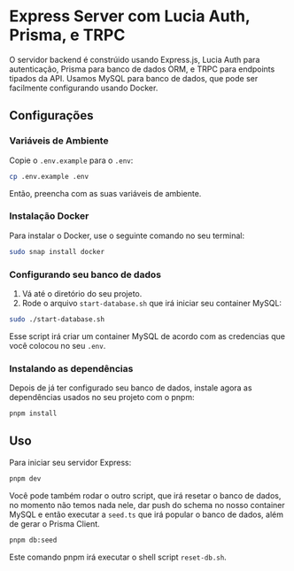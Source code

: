 # Express Server com Lucia Auth, Prisma, e TRPC

O servidor backend é constrúido usando Express.js, Lucia Auth para autenticação, Prisma para banco de dados ORM, e TRPC para endpoints tipados da API. Usamos MySQL para banco de dados, que pode ser facilmente configurando usando Docker.

## Configurações

### Variáveis de Ambiente

Copie o `.env.example` para o `.env`:

```bash
cp .env.example .env
```

Então, preencha com as suas variáveis de ambiente.

### Instalação Docker

Para instalar o Docker, use o seguinte comando no seu terminal:

```bash
sudo snap install docker
```

### Configurando seu banco de dados

1. Vá até o diretório do seu projeto.
2. Rode o arquivo `start-database.sh` que irá iniciar seu container MySQL:

```bash
sudo ./start-database.sh
```

Esse script irá criar um container MySQL de acordo com as credencias que você colocou no seu `.env`.

### Instalando as dependências

Depois de já ter configurado seu banco de dados, instale agora as dependências usados no seu projeto com o pnpm:

```bash
pnpm install
```

## Uso

Para iniciar seu servidor Express:

```bash
pnpm dev
```

Você pode também rodar o outro script, que irá resetar o banco de dados, no momento não temos nada nele, dar push do schema no nosso container MySQL e então executar a `seed.ts` que irá popular o banco de dados, além de gerar o Prisma Client.

```bash
pnpm db:seed
```

Este comando pnpm irá executar o shell script `reset-db.sh`.
